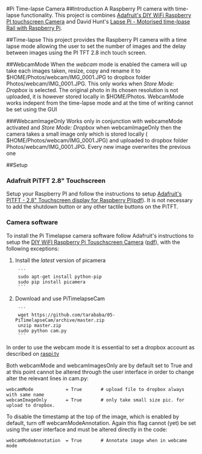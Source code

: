 #Pi Time-lapse Camera
##Introduction 
A Raspberry PI camera with time-lapse functionality. This project is combines [Adafruit's DIY WiFi Raspberry PI touchscreen Camera](https://learn.adafruit.com/diy-wifi-raspberry-pi-touch-cam/overview)
and David Hunt's [Lapse Pi - Motorised time-lpase Rail with Raspberry Pi](http://www.davidhunt.ie/motorised-time-lapse-rail-with-raspberry-pi/).

##Time-lapse
This project provides the Raspberry PI camera with a time lapse mode allowing the user to set the number of images and the delay between images using the PI TFT 2.8 inch touch screen.

##WebcamMode
When the *webcam* mode is enabled the camera will up take each images taken, resize, copy and rename it to $HOME/Photos/webcam/IMG_0001.JPG to dropbox folder Photos/webcam/IMG_0001.JPG.
This only works when *Store Mode: Dropbox* is selected. The original photo in its chosen resolution is not uploaded, it is however stored locally in $HOME/Photos. WebcamMode works indepent
from the time-lapse mode and at the time of writing cannot be set using the GUI 

###WebcamImageOnly
Works only in conjunction with webcameMode activated and *Store Mode: Dropbox* when webcamImageOnly then the camera takes a small image only which is stored locally ( $HOME/Photos/webcam/IMG_0001.JPG) 
and uploaded to dropbox folder Photos/webcam/IMG_0001.JPG. Every new image overwrites the previous one

##Setup
### Adafruit PiTFT 2.8" Touchscreen
Setup your Raspberry PI and follow the instructions to setup [Adafruit's PITFT - 2.8" Touchscreen display for Raspberry PI](https://learn.adafruit.com/adafruit-pitft-28-inch-resistive-touchscreen-display-raspberry-pi/overview)([pdf](https://learn.adafruit.com/downloads/pdf/adafruit-pitft-28-inch-resistive-touchscreen-display-raspberry-pi.pdf)). 
It is not necessary to add the shutdown button or any other tactile buttons on the PiTFT.

### Camera software
To install the Pi Timelapse camera software follow Adafruit's instructions to setup the [DIY WiFI Raspberry Pi Touschscreen Camera](https://learn.adafruit.com/diy-wifi-raspberry-pi-touch-cam/overview) ([pdf](https://learn.adafruit.com/downloads/pdf/diy-wifi-raspberry-pi-touch-cam.pdf)), with
the following exceptions:

1. Install the *latest* version of picamera

        ```
        sudo apt-get install python-pip
        sudo pip install picamera
        ```
2. Download and use PiTimelapseCam

        ```
        wget https://github.com/tarababa/05-PiTimelapseCam/archive/master.zip
        unzip master.zip
        sudo python cam.py
        ```

In order to use the webcam mode it is essential to set a dropbox account as described on [raspi.tv](http://raspi.tv/2013/how-to-use-dropbox-with-raspberry-pi)

Both webcamMode and webcamImagesOnly are by default set to True and at this point cannot be altered through the user interface in order to change alter the relevant lines in cam.py:
```
webcamMode            = True       # upload file to dropbox always with same name    
webcamImageOnly       = True       # only take small size pic. for upload to dropbox.
```

To disable the timestamp at the top of the image, which is enabled by default, turn off webcamModeAnnotation. Again this flag cannot (yet) be set using the user interface and must be
altered directly in the code:
```
webcamModeAnnotation  = True       # Annotate image when in webcame mode
```

